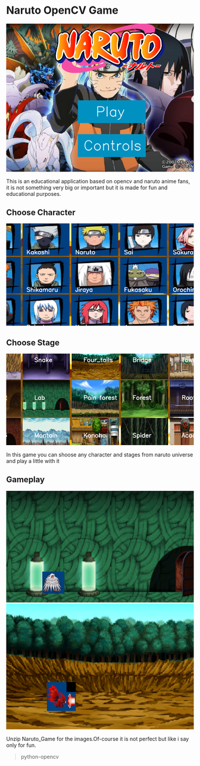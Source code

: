 # Naruto OpenCV Game

![](img/home.PNG)

This is an educational application based on opencv and naruto anime fans, it is not something very big or important but it is made for fun and educational purposes.

## Choose Character
![](img/char.PNG)
## Choose Stage
![](img/stage.PNG)

In this game you can shoose any character and stages from naruto universe and play a little with it

## Gameplay
![](img/game.PNG)
![](img/game_1.PNG)

Unzip Naruto_Game for the images.Of-course it is not perfect but like i say only for fun.

>python-opencv
